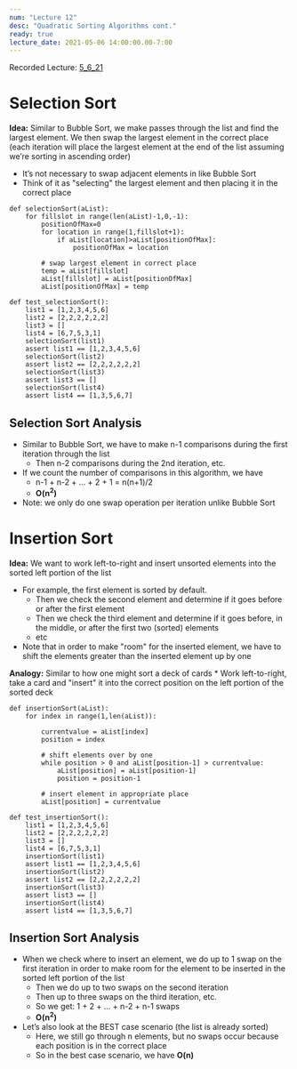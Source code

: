 ```yaml
---
num: "Lecture 12"
desc: "Quadratic Sorting Algorithms cont."
ready: true
lecture_date: 2021-05-06 14:00:00.00-7:00
---
```


Recorded Lecture: [5_6_21](https://drive.google.com/file/d/1r_beZkp5l-xyGylMDUMQk1SrPbNhcvcx/view?usp=sharing)

# Selection Sort

**Idea:** Similar to Bubble Sort, we make passes through the list and find the largest element. We then swap the largest element in the correct place (each iteration will place the largest element at the end of the list assuming we’re sorting in ascending order)
* It’s not necessary to swap adjacent elements in like Bubble Sort
* Think of it as "selecting" the largest element and then placing it in the correct place

```
def selectionSort(aList):
	for fillslot in range(len(aList)-1,0,-1):
		positionOfMax=0
		for location in range(1,fillslot+1):
			if aList[location]>aList[positionOfMax]:
				positionOfMax = location

		# swap largest element in correct place
		temp = aList[fillslot]
		aList[fillslot] = aList[positionOfMax]
		aList[positionOfMax] = temp
```
```
def test_selectionSort():
	list1 = [1,2,3,4,5,6]
	list2 = [2,2,2,2,2,2]
	list3 = []
	list4 = [6,7,5,3,1]
	selectionSort(list1)
	assert list1 == [1,2,3,4,5,6]
	selectionSort(list2)
	assert list2 == [2,2,2,2,2,2]
	selectionSort(list3)
	assert list3 == []
	selectionSort(list4)
	assert list4 == [1,3,5,6,7]
```

## Selection Sort Analysis

* Similar to Bubble Sort, we have to make n-1 comparisons during the first iteration through the list
	* Then n-2 comparisons during the 2nd iteration, etc.
* If we count the number of comparisons in this algorithm, we have
	* n-1 + n-2 + ... + 2 + 1 = n(n+1)/2
	* **O(n<sup>2</sup>)**
* Note: we only do one swap operation per iteration unlike Bubble Sort

# Insertion Sort

**Idea:** We want to work left-to-right and insert unsorted elements into the sorted left portion of the list
* For example, the first element is sorted by default.
	* Then we check the second element and determine if it goes before or after the first element
	* Then we check the third element and determine if it goes before, in the middle, or after the first two (sorted) elements
	* etc
* Note that in order to make "room" for the inserted element, we have to shift the elements greater than the inserted element up by one

**Analogy:** Similar to how one might sort a deck of cards
	* Work left-to-right, take a card and "insert" it into the correct position on the left portion of the sorted deck

```
def insertionSort(aList):
	for index in range(1,len(aList)):

		currentvalue = aList[index]
		position = index

		# shift elements over by one
		while position > 0 and aList[position-1] > currentvalue:
			aList[position] = aList[position-1]
			position = position-1

		# insert element in appropriate place
		aList[position] = currentvalue
```
```
def test_insertionSort():
	list1 = [1,2,3,4,5,6]
	list2 = [2,2,2,2,2,2]
	list3 = []
	list4 = [6,7,5,3,1]
	insertionSort(list1)
	assert list1 == [1,2,3,4,5,6]
	insertionSort(list2)
	assert list2 == [2,2,2,2,2,2]
	insertionSort(list3)
	assert list3 == []
	insertionSort(list4)
	assert list4 == [1,3,5,6,7]
```

## Insertion Sort Analysis

* When we check where to insert an element, we do up to 1 swap on the first iteration in order to make room for the element to be inserted in the sorted left portion of the list
	* Then we do up to two swaps on the second iteration
	* Then up to three swaps on the third iteration, etc.
	* So we get: 1 + 2 + ... + n-2 + n-1 swaps
	* **O(n<sup>2</sup>)**
* Let’s also look at the BEST case scenario (the list is already sorted)
	* Here, we still go through n elements, but no swaps occur because each position is in the correct place
	* So in the best case scenario, we have **O(n)**